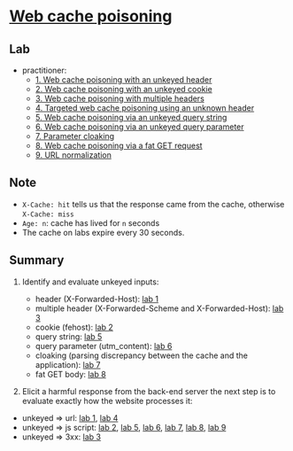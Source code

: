# [Web cache poisoning](https://portswigger.net/web-security/web-cache-poisoning)

## Lab

- practitioner:
  - [1. Web cache poisoning with an unkeyed header](./lab/1.%20Web%20cache%20poisoning%20with%20an%20unkeyed%20header.md)
  - [2. Web cache poisoning with an unkeyed cookie](./lab/2.%20Web%20cache%20poisoning%20with%20an%20unkeyed%20cookie.md)
  - [3. Web cache poisoning with multiple headers](./lab/3.%20Web%20cache%20poisoning%20with%20multiple%20headers.md)
  - [4. Targeted web cache poisoning using an unknown header](./lab/4.%20Targeted%20web%20cache%20poisoning%20using%20an%20unknown%20header.md)
  - [5. Web cache poisoning via an unkeyed query string](./lab/5.%20Web%20cache%20poisoning%20via%20an%20unkeyed%20query%20string.md)
  - [6. Web cache poisoning via an unkeyed query parameter](./lab/6.%20Web%20cache%20poisoning%20via%20an%20unkeyed%20query%20parameter.md)
  - [7. Parameter cloaking](./lab/7.%20Parameter%20cloaking.md)
  - [8. Web cache poisoning via a fat GET request](./lab/8.%20Web%20cache%20poisoning%20via%20a%20fat%20GET%20request.md)
  - [9. URL normalization](./lab/9.%20URL%20normalization.md)

## Note

- `X-Cache: hit` tells us that the response came from the cache, otherwise `X-Cache: miss`
- `Age: n`: cache has lived for `n` seconds
- The cache on labs expire every 30 seconds.

## Summary

1. Identify and evaluate unkeyed inputs:

    - header (X-Forwarded-Host): [lab 1](./lab/1.%20Web%20cache%20poisoning%20with%20an%20unkeyed%20header.md)
    - multiple header (X-Forwarded-Scheme and X-Forwarded-Host): [lab 3](./lab/3.%20Web%20cache%20poisoning%20with%20multiple%20headers.md)
    - cookie (fehost): [lab 2](./lab/2.%20Web%20cache%20poisoning%20with%20an%20unkeyed%20cookie.md)
    - query string: [lab 5](./lab/5.%20Web%20cache%20poisoning%20via%20an%20unkeyed%20query%20string.md)
    - query parameter (utm_content): [lab 6](./lab/6.%20Web%20cache%20poisoning%20via%20an%20unkeyed%20query%20parameter.md)
    - cloaking (parsing discrepancy between the cache and the application): [lab 7](./lab/7.%20Parameter%20cloaking.md)
    - fat GET body: [lab 8](./lab/8.%20Web%20cache%20poisoning%20via%20a%20fat%20GET%20request.md)

2. Elicit a harmful response from the back-end server
the next step is to evaluate exactly how the website processes it:

- unkeyed => url: [lab 1](./lab/1.%20Web%20cache%20poisoning%20with%20an%20unkeyed%20header.md), [lab 4](./lab/4.%20Targeted%20web%20cache%20poisoning%20using%20an%20unknown%20header.md)
- unkeyed => js script: [lab 2](./lab/2.%20Web%20cache%20poisoning%20with%20an%20unkeyed%20cookie.md), [lab 5](./lab/5.%20Web%20cache%20poisoning%20via%20an%20unkeyed%20query%20string.md), [lab 6](./lab/6.%20Web%20cache%20poisoning%20via%20an%20unkeyed%20query%20parameter.md), [lab 7](./lab/7.%20Parameter%20cloaking.md), [lab 8](./lab/8.%20Web%20cache%20poisoning%20via%20a%20fat%20GET%20request.md), [lab 9](./lab/9.%20URL%20normalization.md)
- unkeyed => 3xx: [lab 3](./lab/3.%20Web%20cache%20poisoning%20with%20multiple%20headers.md)
